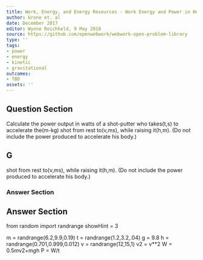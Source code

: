 ```yaml
---
title: Work, Energy, and Energy Resources - Work Energy and Power in Humans
author: Urone et. al
date: December 2017
editor: Wynne Reichheld, 9 May 2018
source: https://github.com/openwebwork/webwork-open-problem-library
type: ''
tags:
- power
- energy
- kinetic
- gravitational
outcomes:
- TBD
assets: ''
---
```


## Question Section 

Calculate the power output in watts of a shot-putter who takes(t,s) to accelerate the(m-kg) shot from rest to(v,ms), while raising it(h,m). (Do not include the power produced to accelerate his body.)
## G
shot from rest to(v,ms), while raising it(h,m). (Do not include the power produced to accelerate his body.)
### Answer Section


## Answer Section

from random import randrange
showHint = 3

m = randrange(6.2,9.9,0.19)
t = randrange(1.2,3.2,.04)
g = 9.8
h = randrange(0.701,0.999,0.012)
v = randrange(12,15,1)
v2 = v**2
W = 0.5*m*v2+m*g*h
P = W/t
